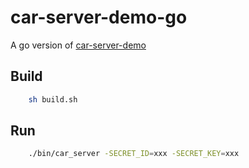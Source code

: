# car-server-demo-go
A go version of [car-server-demo](https://github.com/tencentyun/car-server-demo)


## Build
```bash
    sh build.sh
```
## Run
```bash
    ./bin/car_server -SECRET_ID=xxx -SECRET_KEY=xxx
```